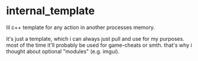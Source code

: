 # internal_template
lil c++ template for any action in another processes memory.

it's just a template, which i can always just pull and use for my purposes.
most of the time it'll probably be used for game-cheats or smth. that's why i thought about optional "modules" (e.g. imgui).

